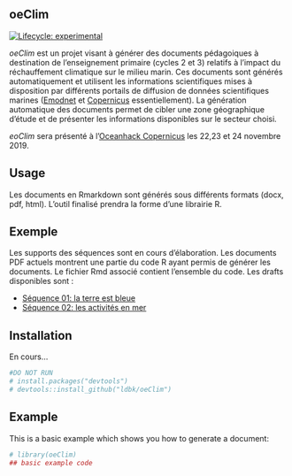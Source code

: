 
<!-- README.md is generated from README.Rmd. Please edit that file -->

## oeClim

<!-- badges: start -->

[![Lifecycle:
experimental](https://img.shields.io/badge/lifecycle-experimental-orange.svg)](https://www.tidyverse.org/lifecycle/#experimental)
<!-- badges: end -->

*oeClim* est un projet visant à générer des documents pédagoiques à
destination de l’enseignement primaire (cycles 2 et 3) relatifs à
l’impact du réchauffement climatique sur le milieu marin. Ces
documents sont générés automatiquement et utilisent les informations
scientifiques mises à disposition par différents portails de diffusion
de données scientifiques marines ([Emodnet](http://www.emodnet.eu) et
[Copernicus](http://www.copernicus.eu) essentiellement). La génération
automatique des documents permet de cibler une zone géographique d’étude
et de présenter les informations disponibles sur le secteur choisi.

*eoClim* sera présenté à l’[Oceanhack
Copernicus](http://garage48.org/events/copernicus-oceanhack) les 22,23
et 24 novembre 2019.

## Usage

Les documents en Rmarkdown sont générés sous différents formats (docx,
pdf, html). L’outil finalisé prendra la forme d’une librairie R.

## Exemple

Les supports des séquences sont en cours d’élaboration. Les documents
PDF actuels montrent une partie du code R ayant permis de générer les
documents. Le fichier Rmd associé contient l’ensemble du code. Les
drafts disponibles sont :

  - [Séquence 01: la terre est bleue](/code/01_la_terre_est_bleue.pdf)
  - [Séquence 02: les activités en
    mer](/code/02_les_activités_en_mer.html)

## Installation

En cours…

``` r
#DO NOT RUN
# install.packages("devtools")
# devtools::install_github("ldbk/oeClim")
```

## Example

This is a basic example which shows you how to generate a document:

``` r
# library(oeClim)
## basic example code
```
